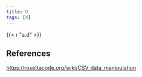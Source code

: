 ```yaml
---
title: D
tags: [d]
---
```


{{< r "a.d" >}}

## References

<https://rosettacode.org/wiki/CSV_data_manipulation>

